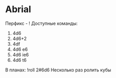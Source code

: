 # Abrial
Перфикс - !
Доступные команды:
1. 4d6
2. 4d6+2
3. 4df
4. 4d6 e6
5. 4d6 ie6
6. 4d6 t6


В планах:
!roll 2#6d6 Несколько раз ролить кубы

